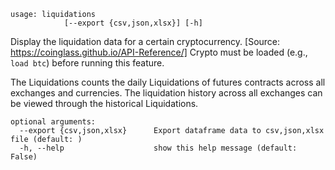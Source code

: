 ```
usage: liquidations
            [--export {csv,json,xlsx}] [-h]
```

Display the liquidation data for a certain cryptocurrency. [Source: https://coinglass.github.io/API-Reference/]
Crypto must be loaded (e.g., `load btc`) before running this feature.

The  Liquidations counts the daily Liquidations of futures contracts across all exchanges and currencies. The liquidation history across all exchanges can be viewed through the historical Liquidations. 

```
optional arguments:
  --export {csv,json,xlsx}      Export dataframe data to csv,json,xlsx file (default: )
  -h, --help                    show this help message (default: False)
```

